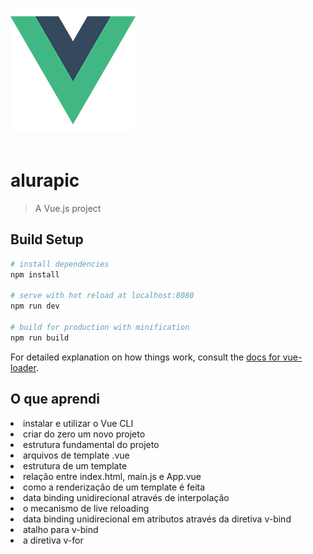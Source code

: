 <img src="https://github.com/marcospatton/Vue.js-parte-1-construindo-Single-Page-Applications/blob/main/src/assets/logo.png"></a>
<br><br>

# alurapic

> A Vue.js project

## Build Setup

``` bash
# install dependencies
npm install

# serve with hot reload at localhost:8080
npm run dev

# build for production with minification
npm run build
```

For detailed explanation on how things work, consult the [docs for vue-loader](http://vuejs.github.io/vue-loader).

<h2>O que aprendi</h2>

<li>instalar e utilizar o Vue CLI
<li>criar do zero um novo projeto
<li>estrutura fundamental do projeto
<li>arquivos de template .vue
<li>estrutura de um template
<li>relação entre index.html, main.js e App.vue
<li>como a renderização de um template é feita
<li>data binding unidirecional através de interpolação
<li>o mecanismo de live reloading
<li>data binding unidirecional em atributos através da diretiva v-bind
<li>atalho para v-bind
<li>a diretiva v-for
